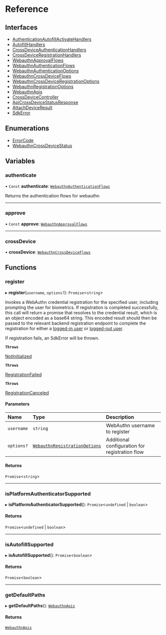 # Reference

## Interfaces

- [AuthenticationAutofillActivateHandlers](interfaces/AuthenticationAutofillActivateHandlers.md)
- [AutofillHandlers](interfaces/AutofillHandlers.md)
- [CrossDeviceAuthenticationHandlers](interfaces/CrossDeviceAuthenticationHandlers.md)
- [CrossDeviceRegistrationHandlers](interfaces/CrossDeviceRegistrationHandlers.md)
- [WebauthnApprovalFlows](interfaces/WebauthnApprovalFlows.md)
- [WebauthnAuthenticationFlows](interfaces/WebauthnAuthenticationFlows.md)
- [WebauthnAuthenticationOptions](interfaces/WebauthnAuthenticationOptions.md)
- [WebauthnCrossDeviceFlows](interfaces/WebauthnCrossDeviceFlows.md)
- [WebauthnCrossDeviceRegistrationOptions](interfaces/WebauthnCrossDeviceRegistrationOptions.md)
- [WebauthnRegistrationOptions](interfaces/WebauthnRegistrationOptions.md)
- [WebauthnApis](interfaces/WebauthnApis.md)
- [CrossDeviceController](interfaces/CrossDeviceController.md)
- [ApiCrossDeviceStatusResponse](interfaces/ApiCrossDeviceStatusResponse.md)
- [AttachDeviceResult](interfaces/AttachDeviceResult.md)
- [SdkError](interfaces/SdkError.md)

## Enumerations

- [ErrorCode](enums/ErrorCode.md)
- [WebauthnCrossDeviceStatus](enums/WebauthnCrossDeviceStatus.md)

## Variables

### authenticate

• `Const` **authenticate**: [`WebauthnAuthenticationFlows`](interfaces/WebauthnAuthenticationFlows.md)

Returns the authentication flows for webauthn

___

### approve

• `Const` **approve**: [`WebauthnApprovalFlows`](interfaces/WebauthnApprovalFlows.md)

___

### crossDevice

• **crossDevice**: [`WebauthnCrossDeviceFlows`](interfaces/WebauthnCrossDeviceFlows.md)

## Functions

### register

▸ **register**(`username`, `options?`): `Promise`<`string`\>

Invokes a WebAuthn credential registration for the specified user, including prompting the user for biometrics.
If registration is completed successfully, this call will return a promise that resolves to the credential result, which is an object encoded as a base64 string. This encoded result should then be passed to the relevant backend registration endpoint to complete the registration for either a [logged-in user](/openapi/user/backend-webauthn/#operation/webauthn-registration) or [logged-out user](/openapi/user/backend-webauthn/#operation/webauthn-registration-external).

If registration fails, an SdkError will be thrown.

**`Throws`**

[NotInitialized](enums/ErrorCode.md#notinitialized)

**`Throws`**

[RegistrationFailed](enums/ErrorCode.md#registrationfailed)

**`Throws`**

[RegistrationCanceled](enums/ErrorCode.md#registrationcanceled)

#### Parameters

| Name | Type | Description |
| :------ | :------ | :------ |
| `username` | `string` | WebAuthn username to register |
| `options?` | [`WebauthnRegistrationOptions`](interfaces/WebauthnRegistrationOptions.md) | Additional configuration for registration flow |

#### Returns

`Promise`<`string`\>

___

### isPlatformAuthenticatorSupported

▸ **isPlatformAuthenticatorSupported**(): `Promise`<`undefined` \| `boolean`\>

#### Returns

`Promise`<`undefined` \| `boolean`\>

___

### isAutofillSupported

▸ **isAutofillSupported**(): `Promise`<`boolean`\>

#### Returns

`Promise`<`boolean`\>

___

### getDefaultPaths

▸ **getDefaultPaths**(): [`WebauthnApis`](interfaces/WebauthnApis.md)

#### Returns

[`WebauthnApis`](interfaces/WebauthnApis.md)
